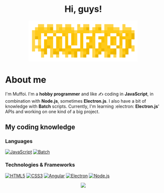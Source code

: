 <h1 align="center">Hi, guys!</h1>

<p align="center">
 <img alt="My logo" src="images/logo.png" width="70%">
</p>

# About me
I'm Muffoi. I'm a **hobby programmer** and like ✍️ coding in **JavaScript**, in combination with **Node.js**, sometimes **Electron.js**.
I also have a bit of knowledge with **Batch** scripts.
Currently, I'm learning :electron: **Electron.js**' APIs and working on one kind of a big project.

## My coding knowledge

### Languages
[![JavaScript](https://img.shields.io/badge/javascript-black?style=for-the-badge&logo=javascript)](https://github.com/muffoi)
[![Batch](https://img.shields.io/badge/batch-black?style=for-the-badge&logo=gnu-bash)](https://github.com/muffoi)

### Technologies & Frameworks
[![HTML5](https://img.shields.io/badge/html5-black?style=for-the-badge&logo=html5)](https://github.com/muffoi)
[![CSS3](https://img.shields.io/badge/css3-black?style=for-the-badge&logo=css3&logoColor=blue)](https://github.com/muffoi)
[![Angular](https://img.shields.io/badge/angular-black?style=for-the-badge&logo=angular&logoColor=red)](https://github.com/muffoi)
[![Electron](https://img.shields.io/badge/electron-black?style=for-the-badge&logo=electron)](https://github.com/muffoi)
[![Node.js](https://img.shields.io/badge/node.js-black?style=for-the-badge&logo=nodedotjs)](https://github.com/muffoi)

<p align="center">
  <a href="https://github.com/muffoi">
    <img src="https://komarev.com/ghpvc/?username=muffoi&color=yellow&style=for-the-badge" />
  </a>
</p>
